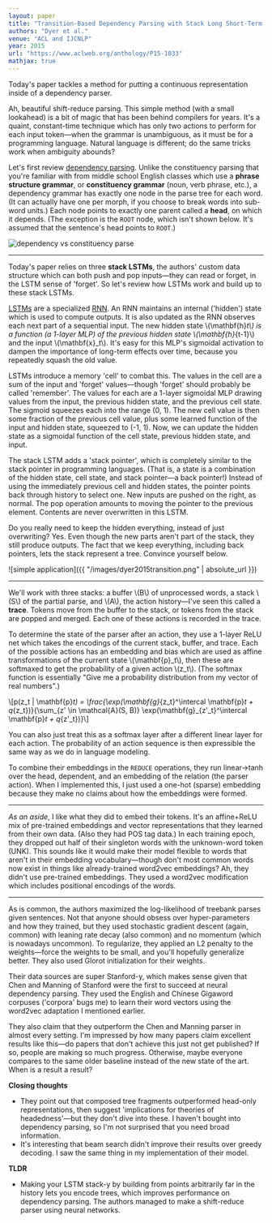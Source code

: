 ```yaml
---
layout: paper
title: "Transition-Based Dependency Parsing with Stack Long Short-Term Memory"
authors: "Dyer et al."
venue: "ACL and IJCNLP"
year: 2015
url: "https://www.aclweb.org/anthology/P15-1033"
mathjax: true
---
```


Today's paper tackles a method for putting a continuous representation inside of a dependency parser.

<!--more-->

Ah, beautiful shift-reduce parsing. This simple method (with a small lookahead) is a bit of magic that has been behind compilers for years. It's a quaint, constant-time technique which has only two actions to perform for each input token—when the grammar is unambiguous, as it must be for a programming language. Natural language is different; do the same tricks work when ambiguity abounds?

Let's first review [dependency parsing](https://web.stanford.edu/~jurafsky/slp3/14.pdf). Unlike the constituency parsing that you're familiar with from middle school English classes which use a **phrase structure grammar**, or **constituency grammar** (noun, verb phrase, etc.), a dependency grammar has exactly one node in the parse tree for each word. (It can actually have one per morph, if you choose to break words into sub-word units.) Each node points to exactly one parent called a **head**, on which it depends. (The exception is the `ROOT` node, which isn't shown below. It's assumed that the sentence's head points to `ROOT`.) 

![dependency vs constituency parse](https://upload.wikimedia.org/wikipedia/commons/0/0d/Wearetryingtounderstandthedifference_%282%29.jpg)

---

Today's paper relies on three **stack LSTMs**, the authors' custom data structure which can both push and pop inputs—they can read or forget, in the LSTM sense of 'forget'. So let's review how LSTMs work and build up to these stack LSTMs. 

[LSTMs](https://en.wikipedia.org/wiki/Long_short-term_memory) are a specialized [RNN](https://en.wikipedia.org/wiki/Recurrent_neural_network). An RNN maintains an internal ('hidden') state which is used to compute outputs. It is also updated as the RNN observes each next part of a sequential input. The new hidden state \\(\mathbf{h}_t\\) is a function (a 1-layer MLP) of the previous hidden state \\(\mathbf{h}_{t-1}\\) and the input \\(\mathbf{x}_t\\). It's easy for this MLP's sigmoidal activation to dampen the importance of long-term effects over time, because you repeatedly squash the old value.

LSTMs introduce a memory 'cell' to combat this. The values in the cell are a sum of the input and 'forget' values—though 'forget' should probably be called 'remember'. The values for each are a 1-layer sigmoidal MLP drawing values from the input, the previous hidden state, and the previous cell state. The sigmoid squeezes each into the range (0, 1). The new cell value is then some fraction of the previous cell value, plus some learned function of the input and hidden state, squeezed to (-1, 1). Now, we can update the hidden state as a sigmoidal function of the cell state, previous hidden state, and input.

The stack LSTM adds a 'stack pointer', which is completely similar to the stack pointer in programming languages. (That is, a state is a combination of the hidden state, cell state, and stack pointer—a back pointer!) Instead of using the immediately previous cell and hidden states, the pointer points back through history to select one. New inputs are pushed on the right, as normal. The pop operation amounts to moving the pointer to the previous element. Contents are never overwritten in this LSTM. 

Do you really need to keep the hidden everything, instead of just overwriting? Yes. Even though the new parts aren't part of the stack, they still produce outputs. The fact that we keep everything, including back pointers, lets the stack represent a tree. Convince yourself below.

![simple application]({{ "/images/dyer2015transition.png" | absolute_url }})

---

We'll work with three stacks: a buffer \\(B\\) of unprocessed words, a stack \\(S\\) of the partial parse, and \\(A\\), the action history—I've seen this called a **trace**. Tokens move from the buffer to the stack, or tokens from the stack are popped and merged. Each one of these actions is recorded in the trace.

To determine the state of the parser after an action, they use a 1-layer ReLU net which takes the encodings of the current stack, buffer, and trace. Each of the possible actions has an embedding and bias which are used as affine transformations of the current state \\(\mathbf{p}_t\\), then these are softmaxed to get the probability of a given action \\(z_t\\). (The softmax function is essentially "Give me a probability distribution from my vector of real numbers".)

\\[p(z_t | \mathbf{p}_t) = \frac{\exp(\mathbf{g}_{z_t}^\intercal \mathbf{p}_t + q_{z_t})}{\sum_{z' \in \mathcal{A}(S, B)} \exp(\mathbf{g}_{z'_t}^\intercal \mathbf{p}_t + q_{z'_t})}\\]

You can also just treat this as a softmax layer after a different linear layer for each action. The probability of an action sequence is then expressible the same way as we do in language modeling.

To combine their embeddings in the `REDUCE` operations, they run linear->tanh over the head, dependent, and an embedding of the relation (the parser action). When I implemented this, I just used a one-hot (sparse) embedding because they make no claims about how the embeddings were formed.


---

*As an aside*, I like what they did to embed their tokens. It's an affine+ReLU mix of pre-trained embeddings and vector representations that they learned from their own data. (Also they had POS tag data.) In each training epoch, they dropped out half of their singleton words with the unknown-word token (UNK). This sounds like it would make their model flexible to words that aren't in their embedding vocabulary—though don't most common words now exist in things like already-trained word2vec embeddings? Ah, they didn't use pre-trained embeddings. They used a word2vec modification which includes positional encodings of the words.

---

As is common, the authors maximized the log-likelihood of treebank parses given sentences. Not that anyone should obsess over hyper-parameters and how they trained, but they used stochastic gradient descent (again, common) with leaning rate decay (also common) and no momentum (which is nowadays uncommon). To regularize, they applied an L2 penalty to the weights—force the weights to be small, and you'll hopefully generalize better. They also used Glorot initialization for their weights.

Their data sources are super Stanford-y, which makes sense given that Chen and Manning of Stanford were the first to succeed at neural dependency parsing. They used the English and Chinese Gigaword corpuses ('corpora' bugs me) to learn their word vectors using the word2vec adaptation I mentioned earlier.

They also claim that they outperform the Chen and Manning parser in almost every setting. I'm impressed by how many papers claim excellent results like this—do papers that don't achieve this just not get published? If so, people are making so much progress. Otherwise, maybe everyone compares to the same older baseline instead of the new state of the art. When is a result a result?

**Closing thoughts**

- They point out that composed tree fragments outperformed head-only representations, then suggest 'implications for theories of headedness'—but they don't dive into these. I haven't bought into dependency parsing, so I'm not surprised that you need broad information.
- It's interesting that beam search didn't improve their results over greedy decoding. I saw the same thing in my implementation of their model. 

**TLDR**

- Making your LSTM stack-y by building from points arbitrarily far in the history lets you encode trees, which improves performance on dependency parsing. The authors managed to make a shift-reduce parser using neural networks.
